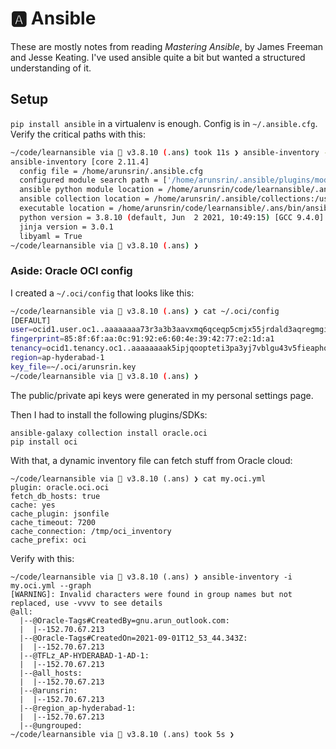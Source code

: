 # 🅰️ Ansible

These are mostly notes from reading *Mastering Ansible*, by James Freeman and
Jesse Keating. I've used ansible quite a bit but wanted a structured
understanding of it.

## Setup

`pip install ansible` in a virtualenv is enough. Config is in `~/.ansible.cfg`.
Verify the critical paths with this:

```sh
~/code/learnansible via  v3.8.10 (.ans) took 11s ❯ ansible-inventory --version
ansible-inventory [core 2.11.4]
  config file = /home/arunsrin/.ansible.cfg
  configured module search path = ['/home/arunsrin/.ansible/plugins/modules', '/usr/share/ansible/plugins/modules']
  ansible python module location = /home/arunsrin/code/learnansible/.ans/lib/python3.8/site-packages/ansible
  ansible collection location = /home/arunsrin/.ansible/collections:/usr/share/ansible/collections
  executable location = /home/arunsrin/code/learnansible/.ans/bin/ansible-inventory
  python version = 3.8.10 (default, Jun  2 2021, 10:49:15) [GCC 9.4.0]
  jinja version = 3.0.1
  libyaml = True
~/code/learnansible via  v3.8.10 (.ans) ❯
```

### Aside: Oracle OCI config

I created a `~/.oci/config` that looks like this:

```sh
~/code/learnansible via  v3.8.10 (.ans) ❯ cat ~/.oci/config
[DEFAULT]
user=ocid1.user.oc1..aaaaaaaa73r3a3b3aavxmq6qceqp5cmjx55jrdald3aqregmgitbz45rjssq
fingerprint=85:8f:6f:aa:0c:91:92:e6:60:4e:39:42:77:e2:1d:a1
tenancy=ocid1.tenancy.oc1..aaaaaaaak5ipjqoopteti3pa3yj7vblgu43v5fieaphqo6pw3f2eavpoflaa
region=ap-hyderabad-1
key_file=~/.oci/arunsrin.key
~/code/learnansible via  v3.8.10 (.ans) ❯
```

The public/private api keys were generated in my personal settings page.

Then I had to install the following plugins/SDKs:

```
ansible-galaxy collection install oracle.oci
pip install oci
```

With that, a dynamic inventory file can fetch stuff from Oracle cloud:

```
~/code/learnansible via  v3.8.10 (.ans) ❯ cat my.oci.yml
plugin: oracle.oci.oci
fetch_db_hosts: true
cache: yes
cache_plugin: jsonfile
cache_timeout: 7200
cache_connection: /tmp/oci_inventory
cache_prefix: oci
```

Verify with this:

```
~/code/learnansible via  v3.8.10 (.ans) ❯ ansible-inventory -i my.oci.yml --graph
[WARNING]: Invalid characters were found in group names but not replaced, use -vvvv to see details
@all:
  |--@Oracle-Tags#CreatedBy=gnu.arun_outlook.com:
  |  |--152.70.67.213
  |--@Oracle-Tags#CreatedOn=2021-09-01T12_53_44.343Z:
  |  |--152.70.67.213
  |--@TFLz_AP-HYDERABAD-1-AD-1:
  |  |--152.70.67.213
  |--@all_hosts:
  |  |--152.70.67.213
  |--@arunsrin:
  |  |--152.70.67.213
  |--@region_ap-hyderabad-1:
  |  |--152.70.67.213
  |--@ungrouped:
~/code/learnansible via  v3.8.10 (.ans) took 5s ❯
```
